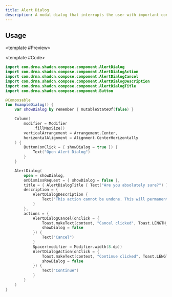 ```yaml
---
title: Alert Dialog
description: A modal dialog that interrupts the user with important content and expects a response.
---
```


<DocsPage 
    :title="frontmatter.title" 
    :description="frontmatter.description"
    path="views/components/AlertDialog.md">

## Usage

<TabPreview>

<template #Preview>
<Preview name="alert-dialog" variant="default" assetExtension=".gif"/>
</template>

<template #Code>

```kotlin
import com.drna.shadcn.compose.component.AlertDialog
import com.drna.shadcn.compose.component.AlertDialogAction
import com.drna.shadcn.compose.component.AlertDialogCancel
import com.drna.shadcn.compose.component.AlertDialogDescription
import com.drna.shadcn.compose.component.AlertDialogTitle
import com.drna.shadcn.compose.component.Button

@Composable
fun ExampleDialog() {
    var showDialog by remember { mutableStateOf(false) }

    Column(
        modifier = Modifier
            .fillMaxSize()
        verticalArrangement = Arrangement.Center,
        horizontalAlignment = Alignment.CenterHorizontally
    ) {
        Button(onClick = { showDialog = true }) {
            Text("Open Alert Dialog")
        }
    }

    AlertDialog(
        open = showDialog,
        onDismissRequest = { showDialog = false },
        title = { AlertDialogTitle { Text("Are you absolutely sure?") } },
        description = {
            AlertDialogDescription {
                Text("This action cannot be undone. This will permanently delete your account and remove your data from our servers.")
            }
        },
        actions = {
            AlertDialogCancel(onClick = {
                Toast.makeText(context, "Cancel clicked", Toast.LENGTH_SHORT).show()
                showDialog = false
            }) {
                Text("Cancel")
            }
            Spacer(modifier = Modifier.width(8.dp))
            AlertDialogAction(onClick = {
                Toast.makeText(context, "Continue clicked", Toast.LENGTH_SHORT).show()
                showDialog = false
            }) {
                Text("Continue")
            }
        }
    )
}
```

</template>

</TabPreview>

</DocsPage>
